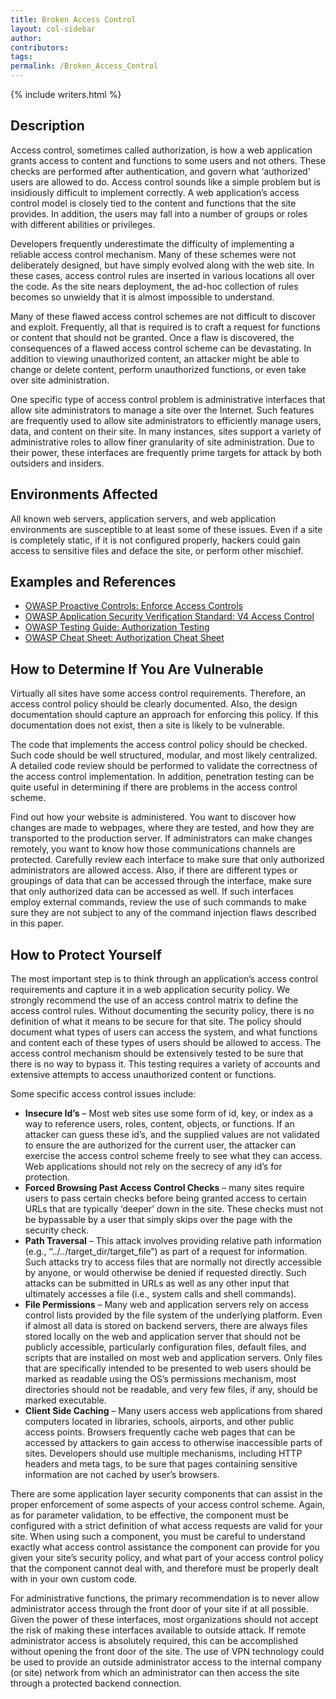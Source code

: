 ```yaml
---
title: Broken Access Control
layout: col-sidebar
author:
contributors:
tags:
permalink: /Broken_Access_Control
---
```


{% include writers.html %}

## Description

Access control, sometimes called authorization, is how a web application grants access to content and functions to some users and not others. These checks are performed after authentication, and govern what ‘authorized’ users are allowed to do. Access control sounds like a
simple problem but is insidiously difficult to implement correctly. A web application’s access control model is closely tied to the content
and functions that the site provides. In addition, the users may fall into a number of groups or roles with different abilities or privileges.

Developers frequently underestimate the difficulty of implementing a reliable access control mechanism. Many of these schemes were not
deliberately designed, but have simply evolved along with the web site. In these cases, access control rules are inserted in various locations all over the code. As the site nears deployment, the ad-hoc collection of rules becomes so unwieldy that it is almost impossible to understand.

Many of these flawed access control schemes are not difficult to discover and exploit. Frequently, all that is required is to craft a
request for functions or content that should not be granted. Once a flaw is discovered, the consequences of a flawed access control scheme can be devastating. In addition to viewing unauthorized content, an attacker might be able to change or delete content, perform unauthorized
functions, or even take over site administration.

One specific type of access control problem is administrative interfaces that allow site administrators to manage a site over the Internet. Such features are frequently used to allow site administrators to efficiently manage users, data, and content on their site. In many instances, sites support a variety of administrative roles to allow finer granularity of site administration. Due to their power, these interfaces are frequently prime targets for attack by both outsiders and insiders.

## Environments Affected

All known web servers, application servers, and web application environments are susceptible to at least some of these issues. Even if a
site is completely static, if it is not configured properly, hackers could gain access to sensitive files and deface the site, or perform
other mischief.

## Examples and References

- [OWASP Proactive Controls: Enforce Access Controls](https://github.com/OWASP/www-project-proactive-controls/blob/master/v3/en/c7-enforce-access-controls.md)
- [OWASP Application Security Verification Standard: V4 Access Control](https://github.com/OWASP/ASVS/blob/master/4.0/en/0x12-V4-Access-Control.md)
- [OWASP Testing Guide: Authorization Testing](https://owasp.org/www-project-web-security-testing-guide/v42/4-Web_Application_Security_Testing/05-Authorization_Testing/)
- [OWASP Cheat Sheet: Authorization Cheat Sheet](https://cheatsheetseries.owasp.org/cheatsheets/Authorization_Cheat_Sheet.html)

## How to Determine If You Are Vulnerable

Virtually all sites have some access control requirements. Therefore, an access control policy should be clearly documented. Also, the design documentation should capture an approach for enforcing this policy. If this documentation does not exist, then a site is likely to be
vulnerable.

The code that implements the access control policy should be checked. Such code should be well structured, modular, and most likely
centralized. A detailed code review should be performed to validate the correctness of the access control implementation. In addition,
penetration testing can be quite useful in determining if there are problems in the access control scheme.

Find out how your website is administered. You want to discover how changes are made to webpages, where they are tested, and how they are
transported to the production server. If administrators can make changes remotely, you want to know how those communications channels are
protected. Carefully review each interface to make sure that only authorized administrators are allowed access. Also, if there are
different types or groupings of data that can be accessed through the interface, make sure that only authorized data can be accessed as well.
If such interfaces employ external commands, review the use of such commands to make sure they are not subject to any of the command
injection flaws described in this paper.

## How to Protect Yourself

The most important step is to think through an application’s access control requirements and capture it in a web application security
policy. We strongly recommend the use of an access control matrix to define the access control rules. Without documenting the security
policy, there is no definition of what it means to be secure for that site. The policy should document what types of users can access the
system, and what functions and content each of these types of users should be allowed to access. The access control mechanism should be
extensively tested to be sure that there is no way to bypass it. This testing requires a variety of accounts and extensive attempts to access unauthorized content or functions.

Some specific access control issues include:

- **Insecure Id’s** – Most web sites use some form of id, key, or index as a way to reference users, roles, content, objects, or
  functions. If an attacker can guess these id’s, and the supplied values are not validated to ensure the are authorized for the
  current user, the attacker can exercise the access control scheme freely to see what they can access. Web applications should not rely
  on the secrecy of any id’s for protection.
- **Forced Browsing Past Access Control Checks** – many sites require users to pass certain checks before being granted access to certain
  URLs that are typically ‘deeper’ down in the site. These checks must not be bypassable by a user that simply skips over the page with the
  security check.
- **Path Traversal** – This attack involves providing relative path information (e.g., “../../target_dir/target_file”) as part of a
  request for information. Such attacks try to access files that are normally not directly accessible by anyone, or would otherwise be
  denied if requested directly. Such attacks can be submitted in URLs as well as any other input that ultimately accesses a file (i.e.,
  system calls and shell commands).
- **File Permissions** – Many web and application servers rely on access control lists provided by the file system of the underlying
  platform. Even if almost all data is stored on backend servers, there are always files stored locally on the web and application
  server that should not be publicly accessible, particularly configuration files, default files, and scripts that are installed
  on most web and application servers. Only files that are specifically intended to be presented to web users should be marked
  as readable using the OS’s permissions mechanism, most directories should not be readable, and very few files, if any, should be marked
  executable.
- **Client Side Caching** – Many users access web applications from shared computers located in libraries, schools, airports, and other
  public access points. Browsers frequently cache web pages that can be accessed by attackers to gain access to otherwise inaccessible
  parts of sites. Developers should use multiple mechanisms, including HTTP headers and meta tags, to be sure that pages containing
  sensitive information are not cached by user’s browsers.

There are some application layer security components that can assist in the proper enforcement of some aspects of your access control scheme. Again, as for parameter validation, to be effective, the component must be configured with a strict definition of what access requests are valid for your site. When using such a component, you must be careful to understand exactly what access control assistance the component can provide for you given your site’s security policy, and what part of your access control policy that the component cannot deal with, and therefore must be properly dealt with in your own custom code.

For administrative functions, the primary recommendation is to never allow administrator access through the front door of your site if at all
possible. Given the power of these interfaces, most organizations should not accept the risk of making these interfaces available to outside
attack. If remote administrator access is absolutely required, this can be accomplished without opening the front door of the site. The use of VPN technology could be used to provide an outside administrator access to the internal company (or site) network from which an administrator can then access the site through a protected backend connection.
